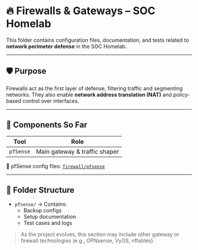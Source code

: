 # 🔥 Firewalls & Gateways – SOC Homelab

This folder contains configuration files, documentation, and tests related to **network perimeter defense** in the SOC Homelab.

---

## 🛡️ Purpose

Firewalls act as the first layer of defense, filtering traffic and segmenting networks. They also enable **network address translation (NAT)** and policy-based control over interfaces.

---

## 🧱 Components So Far

| Tool       | Role                            |
|------------|----------------------------------|
| `pfSense`  | Main gateway & traffic shaper    |

🔗 pfSense config files: [`firewall/pfsense`](./pfsense)

---

## 📌 Folder Structure

- `pfsense/` → Contains:
  - Backup configs
  - Setup documentation
  - Test cases and logs

> As the project evolves, this section may include other gateway or firewall technologies (e.g., OPNsense, VyOS, nftables).
